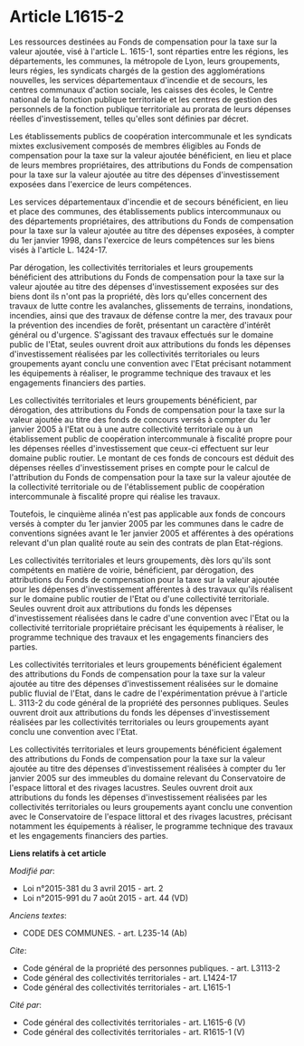 # Article L1615-2

Les ressources destinées au Fonds de compensation pour la taxe sur la valeur ajoutée, visé à l'article L. 1615-1, sont
réparties entre les régions, les départements, les communes, la métropole de Lyon, leurs groupements, leurs régies, les
syndicats chargés de la gestion des agglomérations nouvelles, les services départementaux d'incendie et de secours, les
centres communaux d'action sociale, les caisses des écoles, le Centre national de la fonction publique territoriale et les
centres de gestion des personnels de la fonction publique territoriale au prorata de leurs dépenses réelles d'investissement,
telles qu'elles sont définies par décret. 

Les établissements publics de coopération intercommunale et les syndicats mixtes exclusivement composés de membres éligibles
au Fonds de compensation pour la taxe sur la valeur ajoutée bénéficient, en lieu et place de leurs membres propriétaires, des
attributions du Fonds de compensation pour la taxe sur la valeur ajoutée au titre des dépenses d'investissement exposées dans
l'exercice de leurs compétences. 

Les services départementaux d'incendie et de secours bénéficient, en lieu et place des communes, des établissements publics
intercommunaux ou des départements propriétaires, des attributions du Fonds de compensation pour la taxe sur la valeur
ajoutée au titre des dépenses exposées, à compter du 1er janvier 1998, dans l'exercice de leurs compétences sur les biens
visés à l'article L. 1424-17. 

Par dérogation, les collectivités territoriales et leurs groupements bénéficient des attributions du Fonds de compensation
pour la taxe sur la valeur ajoutée au titre des dépenses d'investissement exposées sur des biens dont ils n'ont pas la
propriété, dès lors qu'elles concernent des travaux de lutte contre les avalanches, glissements de terrains, inondations,
incendies, ainsi que des travaux de défense contre la mer, des travaux pour la prévention des incendies de forêt, présentant
un caractère d'intérêt général ou d'urgence. S'agissant des travaux effectués sur le domaine public de l'Etat, seules ouvrent
droit aux attributions du fonds les dépenses d'investissement réalisées par les collectivités territoriales ou leurs
groupements ayant conclu une convention avec l'Etat précisant notamment les équipements à réaliser, le programme technique
des travaux et les engagements financiers des parties. 

Les collectivités territoriales et leurs groupements bénéficient, par dérogation, des attributions du Fonds de compensation
pour la taxe sur la valeur ajoutée au titre des fonds de concours versés à compter du 1er janvier 2005 à l'Etat ou à une
autre collectivité territoriale ou à un établissement public de coopération intercommunale à fiscalité propre pour les
dépenses réelles d'investissement que ceux-ci effectuent sur leur domaine public routier. Le montant de ces fonds de concours
est déduit des dépenses réelles d'investissement prises en compte pour le calcul de l'attribution du Fonds de compensation
pour la taxe sur la valeur ajoutée de la collectivité territoriale ou de l'établissement public de coopération intercommunale
à fiscalité propre qui réalise les travaux. 

Toutefois, le cinquième alinéa n'est pas applicable aux fonds de concours versés à compter du 1er janvier 2005 par les
communes dans le cadre de conventions signées avant le 1er janvier 2005 et afférentes à des opérations relevant d'un plan
qualité route au sein des contrats de plan Etat-régions. 

Les collectivités territoriales et leurs groupements, dès lors qu'ils sont compétents en matière de voirie, bénéficient, par
dérogation, des attributions du Fonds de compensation pour la taxe sur la valeur ajoutée pour les dépenses d'investissement
afférentes à des travaux qu'ils réalisent sur le domaine public routier de l'Etat ou d'une collectivité territoriale. Seules
ouvrent droit aux attributions du fonds les dépenses d'investissement réalisées dans le cadre d'une convention avec l'Etat ou
la collectivité territoriale propriétaire précisant les équipements à réaliser, le programme technique des travaux et les
engagements financiers des parties. 

Les collectivités territoriales et leurs groupements bénéficient également des attributions du Fonds de compensation pour la
taxe sur la valeur ajoutée au titre des dépenses d'investissement réalisées sur le domaine public fluvial de l'Etat, dans le
cadre de l'expérimentation prévue à l'article L. 3113-2 du code général de la propriété des personnes publiques. Seules
ouvrent droit aux attributions du fonds les dépenses d'investissement réalisées par les collectivités territoriales ou leurs
groupements ayant conclu une convention avec l'Etat. 

Les collectivités territoriales et leurs groupements bénéficient également des attributions du Fonds de compensation pour la
taxe sur la valeur ajoutée au titre des dépenses d'investissement réalisées à compter du 1er janvier 2005 sur des immeubles
du domaine relevant du Conservatoire de l'espace littoral et des rivages lacustres. Seules ouvrent droit aux attributions du
fonds les dépenses d'investissement réalisées par les collectivités territoriales ou leurs groupements ayant conclu une
convention avec le Conservatoire de l'espace littoral et des rivages lacustres, précisant notamment les équipements à
réaliser, le programme technique des travaux et les engagements financiers des parties.

**Liens relatifs à cet article**

_Modifié par_:

  - Loi n°2015-381 du 3 avril 2015 - art. 2
  - Loi n°2015-991 du 7 août 2015 - art. 44 (VD)

_Anciens textes_:

  - CODE DES COMMUNES. - art. L235-14 (Ab)

_Cite_:

  - Code général de la propriété des personnes publiques. - art. L3113-2
  - Code général des collectivités territoriales - art. L1424-17
  - Code général des collectivités territoriales - art. L1615-1

_Cité par_:

  - Code général des collectivités territoriales - art. L1615-6 (V)
  - Code général des collectivités territoriales - art. R1615-1 (V)

